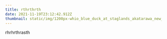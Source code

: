 ```yaml
---
title: rthrthrth
date: 2021-11-19T23:12:42.912Z
thumbnail: static/img/1200px-whio_blue_duck_at_staglands_akatarawa_new_zealand.jpg
---
```

rhrhrthrasth